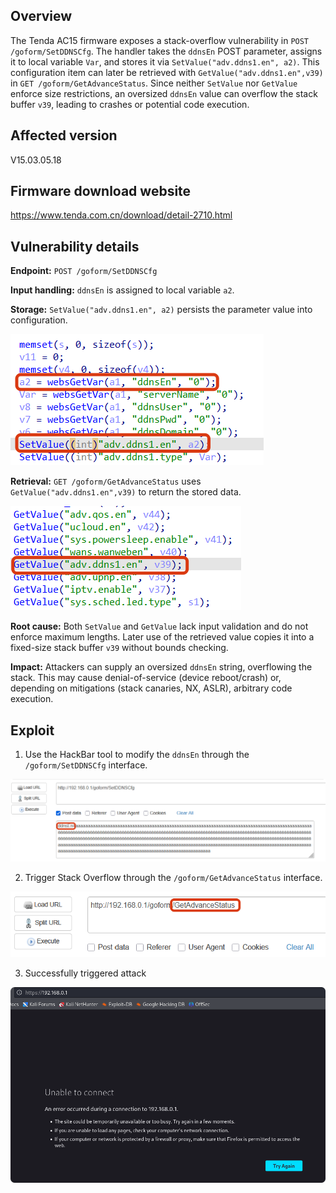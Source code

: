 ## Overview

The Tenda AC15 firmware exposes a stack-overflow vulnerability in `POST /goform/SetDDNSCfg`. The handler takes the `ddnsEn` POST parameter, assigns it to local variable `Var`, and stores it via `SetValue("adv.ddns1.en", a2)`. This configuration item can later be retrieved with `GetValue("adv.ddns1.en",v39)` in `GET /goform/GetAdvanceStatus`. Since neither `SetValue` nor `GetValue` enforce size restrictions, an oversized `ddnsEn` value can overflow the stack buffer `v39`, leading to crashes or potential code execution.

## Affected version

V15.03.05.18

## Firmware download website 

https://www.tenda.com.cn/download/detail-2710.html

## Vulnerability details

**Endpoint:** `POST /goform/SetDDNSCfg`

**Input handling:** `ddnsEn` is assigned to local variable `a2`.

**Storage:** `SetValue("adv.ddns1.en", a2)` persists the parameter value into configuration.

![](https://raw.githubusercontent.com/abcdefg-png/images2/main/%E5%B1%80%E9%83%A8%E6%88%AA%E5%8F%96_20250929_145839.png)

**Retrieval:** `GET /goform/GetAdvanceStatus` uses `GetValue("adv.ddns1.en",v39)` to return the stored data.

![](https://raw.githubusercontent.com/abcdefg-png/images2/main/%E5%B1%80%E9%83%A8%E6%88%AA%E5%8F%96_20250929_150048.png)

**Root cause:** Both `SetValue` and `GetValue` lack input validation and do not enforce maximum lengths. Later use of the retrieved value copies it into a fixed-size stack buffer `v39` without bounds checking.

**Impact:** Attackers can supply an oversized `ddnsEn` string, overflowing the stack. This may cause denial-of-service (device reboot/crash) or, depending on mitigations (stack canaries, NX, ASLR), arbitrary code execution.

## Exploit

1. Use the HackBar tool to modify the `ddnsEn` through the `/goform/SetDDNSCfg` interface.

![](https://raw.githubusercontent.com/abcdefg-png/images2/main/%E5%B1%80%E9%83%A8%E6%88%AA%E5%8F%96_20250929_150533.png)

2. Trigger Stack Overflow through the `/goform/GetAdvanceStatus` interface.

![](https://raw.githubusercontent.com/abcdefg-png/images2/main/%E5%B1%80%E9%83%A8%E6%88%AA%E5%8F%96_20250929_150436.png)

3. Successfully triggered attack

![](https://raw.githubusercontent.com/abcdefg-png/images2/main/%E5%B1%80%E9%83%A8%E6%88%AA%E5%8F%96_20250929_102621.png)
